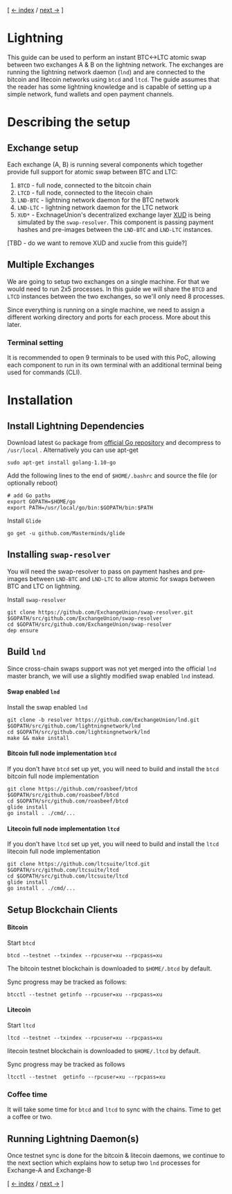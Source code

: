 [ [<- index](/README.md) / [next ->](/LIGHTNING-01-peers.md) ]

# Lightning
This guide can be used to perform an instant BTC<->LTC atomic swap between two exchanges A & B on the lightning network. The exchanges are running the lightning network daemon (`lnd`) and are connected to the bitcoin and litecoin networks using `btcd` and `ltcd`. The guide assumes that the reader has some lightning knowledge and is capable of setting up a simple network, fund wallets and open payment channels.

# Describing the setup

## Exchange setup
Each exchange (A, B) is running several components which together provide full support for atomic swap between BTC and LTC:
1. `BTCD` - full node, connected to the bitcoin chain
2. `LTCD` - full node, connected to the litecoin chain
3. `LND-BTC` - lightning network daemon for the BTC network
4. `LND-LTC` - lightning network daemon for the LTC network
5. `XUD*` - ExchnageUnion's decentralized exchange layer [XUD](https://github.com/exchangeunion/xud) is being simulated by the `swap-resolver`. This component is passing payment hashes and pre-images between the `LND-BTC` and `LND-LTC` instances.

[TBD - do we want to remove XUD and xuclie from this guide?]

## Multiple Exchanges
We are going to setup two exchanges on a single machine. For that we would need to run 2x5 processes. In this guide we will share the `BTCD` and `LTCD` instances between the two exchanges, so we'll only need 8 processes.

Since everything is running on a single machine, we need to assign a different working directory and ports for each process. More about this later.

### Terminal setting
It is recommended to open 9 terminals to be used with this PoC, allowing each component to run in its own terminal with an additional terminal being used for commands (CLI).

# Installation 
## Install Lightning Dependencies
Download latest `Go` package from [official Go repository](https://golang.org/dl/) and decompress to `/usr/local` .
Alternatively you can use apt-get
```shell
sudo apt-get install golang-1.10-go
```

Add the following lines to the end of `$HOME/.bashrc` and source the file (or optionally reboot)
```shell
# add Go paths
export GOPATH=$HOME/go
export PATH=/usr/local/go/bin:$GOPATH/bin:$PATH
```

Install `Glide`
```shell
go get -u github.com/Masterminds/glide
```

## Installing `swap-resolver`
You will need the swap-resolver to pass on payment hashes and pre-images between `LND-BTC` and `LND-LTC` to allow atomic for swaps between BTC and LTC on lightning.

Install `swap-resolver`
```shell
git clone https://github.com/ExchangeUnion/swap-resolver.git $GOPATH/src/github.com/ExchangeUnion/swap-resolver
cd $GOPATH/src/github.com/ExchangeUnion/swap-resolver
dep ensure
```

## Build `lnd`

Since cross-chain swaps support was not yet merged into the official `lnd` master branch, we will use a slightly modified swap enabled `lnd` instead. 

#### Swap enabled `lnd`

Install the swap enabled `lnd`

```shell
git clone -b resolver https://github.com/ExchangeUnion/lnd.git $GOPATH/src/github.com/lightningnetwork/lnd
cd $GOPATH/src/github.com/lightningnetwork/lnd
make && make install
```

#### Bitcoin full node implementation `btcd`
If you don't have `btcd` set up yet, you will need to build and install the `btcd` bitcoin full node implementation
```shell
git clone https://github.com/roasbeef/btcd $GOPATH/src/github.com/roasbeef/btcd
cd $GOPATH/src/github.com/roasbeef/btcd
glide install
go install . ./cmd/...
```

#### Litecoin full node implementation `ltcd`
If you don't have `ltcd` set up yet, you will need to build and install the `ltcd` litecoin full node implementation
```shell
git clone https://github.com/ltcsuite/ltcd.git $GOPATH/src/github.com/ltcsuite/ltcd
cd $GOPATH/src/github.com/ltcsuite/ltcd
glide install
go install . ./cmd/...
```

## Setup Blockchain Clients

#### Bitcoin

Start `btcd`
```shell
btcd --testnet --txindex --rpcuser=xu --rpcpass=xu
```
The bitcoin testnet blockchain is downloaded to `$HOME/.btcd` by default.

Sync progress may be tracked as follows:
```shell
btcctl --testnet getinfo --rpcuser=xu --rpcpass=xu
```

#### Litecoin
 
Start `ltcd`

```shell
ltcd --testnet --txindex --rpcuser=xu --rpcpass=xu
```
litecoin testnet blockchain is downloaded to `$HOME/.ltcd` by default.

Sync progress may be tracked as follows
```shell
ltcctl --testnet  getinfo --rpcuser=xu --rpcpass=xu
```

### Coffee time
It will take some time for `btcd` and `ltcd` to sync with the chains. Time to get a coffee or two.


## Running Lightning Daemon(s)
Once testnet sync is done for the bitcoin & litecoin daemons, we continue to the next section which explains how to setup two `lnd` processes for Exchange-A and Exchange-B

[ [<- index](/README.md) / [next ->](/LIGHTNING-01-peers.md) ]
